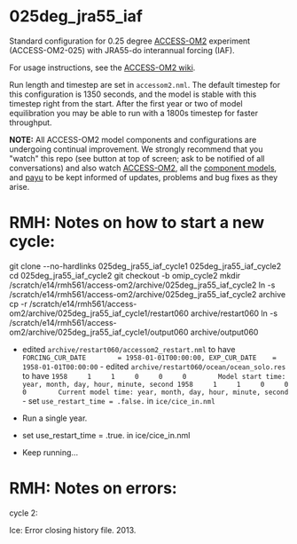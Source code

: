 # 025deg_jra55_iaf
Standard configuration for 0.25 degree [ACCESS-OM2](https://github.com/COSIMA/access-om2) experiment (ACCESS-OM2-025) with JRA55-do interannual forcing (IAF).

For usage instructions, see the [ACCESS-OM2 wiki](https://github.com/COSIMA/access-om2/wiki).

Run length and timestep are set in `accessom2.nml`. The default timestep for this configuration is 1350 seconds, and the model is stable with this timestep right from the start. After the first year or two of model equilibration you may be able to run with a 1800s timestep for faster throughput.

**NOTE:** All ACCESS-OM2 model components and configurations are undergoing continual improvement. We strongly recommend that you "watch" this repo (see button at top of screen; ask to be notified of all conversations) and also watch [ACCESS-OM2](https://github.com/COSIMA/access-om2), all the [component models](https://github.com/COSIMA/access-om2/tree/master/src), and [payu](https://github.com/payu-org/payu) to be kept informed of updates, problems and bug fixes as they arise.

# RMH: Notes on how to start a new cycle:

git clone --no-hardlinks 025deg_jra55_iaf_cycle1 025deg_jra55_iaf_cycle2
cd 025deg_jra55_iaf_cycle2
git checkout -b omip_cycle2
mkdir /scratch/e14/rmh561/access-om2/archive/025deg_jra55_iaf_cycle2
ln -s /scratch/e14/rmh561/access-om2/archive/025deg_jra55_iaf_cycle2 archive
cp -r /scratch/e14/rmh561/access-om2/archive/025deg_jra55_iaf_cycle1/restart060 archive/restart060
ln -s /scratch/e14/rmh561/access-om2/archive/025deg_jra55_iaf_cycle1/output060 archive/output060

- edited `archive/restart060/accessom2_restart.nml` to have
        ```
         FORCING_CUR_DATE        = 1958-01-01T00:00:00,
          EXP_CUR_DATE    = 1958-01-01T00:00:00
          ```
          - edited `archive/restart060/ocean/ocean_solo.res` to have
          ```
          1958     1     1     0     0     0        Model start time:
          year, month, day, hour, minute, second
          1958     1     1     0     0     0        Current model
          time: year, month, day, hour, minute, second
          ```
          - set `use_restart_time = .false.` in `ice/cice_in.nml`

- Run a single year.
- set use_restart_time = .true. in ice/cice_in.nml
- Keep running...

# RMH: Notes on errors:

cycle 2:

Ice: Error closing history file. 2013.

